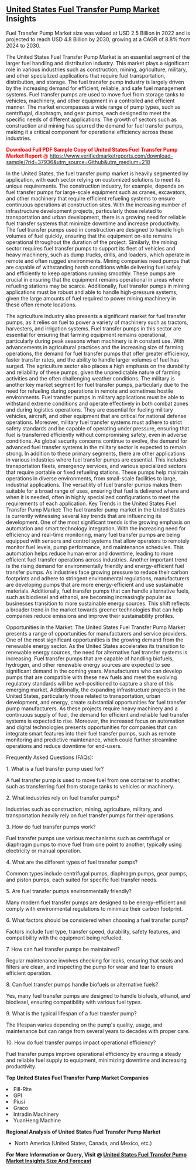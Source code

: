 <h2><a href="https://www.verifiedmarketreports.com/download-sample/?rid=37936&amp;utm_source=Github&amp;utm_medium=218" target="_blank">United States Fuel Transfer Pump Market</a> Insights</h2><p>Fuel Transfer Pump Market size was valued at USD 2.5 Billion in 2022 and is projected to reach USD 4.8 Billion by 2030, growing at a CAGR of 8.8% from 2024 to 2030.</p><p><p>The United States Fuel Transfer Pump Market is an essential segment of the larger fuel handling and distribution industry. This market plays a significant role in various industries such as construction, mining, agriculture, military, and other specialized applications that require fuel transportation, distribution, and storage. The fuel transfer pump industry is largely driven by the increasing demand for efficient, reliable, and safe fuel management systems. Fuel transfer pumps are used to move fuel from storage tanks to vehicles, machinery, and other equipment in a controlled and efficient manner. The market encompasses a wide range of pump types, such as centrifugal, diaphragm, and gear pumps, each designed to meet the specific needs of different applications. The growth of sectors such as construction and mining has spurred the demand for fuel transfer pumps, making it a critical component for operational efficiency across these industries. <p><span class=""><span style="color: #ff0000;"><strong>Download Full PDF Sample Copy of United States Fuel Transfer Pump Market Report</strong> @ </span><a href="https://www.verifiedmarketreports.com/download-sample/?rid=37936&amp;utm_source=Github&amp;utm_medium=218" target="_blank">https://www.verifiedmarketreports.com/download-sample/?rid=37936&amp;utm_source=Github&amp;utm_medium=218</a></span></p> In the United States, the fuel transfer pump market is heavily segmented by application, with each sector relying on customized solutions to meet its unique requirements. The construction industry, for example, depends on fuel transfer pumps for large-scale equipment such as cranes, excavators, and other machinery that require efficient refueling systems to ensure continuous operations at construction sites. With the increasing number of infrastructure development projects, particularly those related to transportation and urban development, there is a growing need for reliable fuel transfer systems that minimize downtime and increase productivity. The fuel transfer pumps used in construction are designed to handle high volumes of fuel quickly, ensuring that the equipment on-site remains operational throughout the duration of the project. Similarly, the mining sector requires fuel transfer pumps to support its fleet of vehicles and heavy machinery, such as dump trucks, drills, and loaders, which operate in remote and often rugged environments. Mining companies need pumps that are capable of withstanding harsh conditions while delivering fuel safely and efficiently to keep operations running smoothly. These pumps are crucial in ensuring that the equipment remains operational in areas where refueling stations may be scarce. Additionally, fuel transfer pumps in mining applications must be robust and able to handle high-pressure systems, given the large amounts of fuel required to power mining machinery in these often remote locations. <p>The agriculture industry also presents a significant market for fuel transfer pumps, as it relies on fuel to power a variety of machinery such as tractors, harvesters, and irrigation systems. Fuel transfer pumps in this sector are essential for ensuring that farming equipment remains operational, particularly during peak seasons when machinery is in constant use. With advancements in agricultural practices and the increasing size of farming operations, the demand for fuel transfer pumps that offer greater efficiency, faster transfer rates, and the ability to handle larger volumes of fuel has surged. The agriculture sector also places a high emphasis on the durability and reliability of these pumps, given the unpredictable nature of farming activities and the often challenging weather conditions. The military is another key market segment for fuel transfer pumps, particularly due to the need for refueling during operations in remote and sometimes hostile environments. Fuel transfer pumps in military applications must be able to withstand extreme conditions and operate effectively in both combat zones and during logistics operations. They are essential for fueling military vehicles, aircraft, and other equipment that are critical for national defense operations. Moreover, military fuel transfer systems must adhere to strict safety standards and be capable of operating under pressure, ensuring that fuel is transferred efficiently without compromising safety, even in adverse conditions. As global security concerns continue to evolve, the demand for advanced fuel transfer systems in the military sector is expected to remain strong. In addition to these primary segments, there are other applications in various industries where fuel transfer pumps are essential. This includes transportation fleets, emergency services, and various specialized sectors that require portable or fixed refueling stations. These pumps help maintain operations in diverse environments, from small-scale facilities to large, industrial applications. The versatility of fuel transfer pumps makes them suitable for a broad range of uses, ensuring that fuel is delivered where and when it is needed, often in highly specialized configurations to meet the requirements of each application. Key Trends in the United States Fuel Transfer Pump Market: The fuel transfer pump market in the United States is currently witnessing several key trends that are influencing its development. One of the most significant trends is the growing emphasis on automation and smart technology integration. With the increasing need for efficiency and real-time monitoring, many fuel transfer pumps are being equipped with sensors and control systems that allow operators to remotely monitor fuel levels, pump performance, and maintenance schedules. This automation helps reduce human error and downtime, leading to more efficient fuel transfer operations across industries. Another important trend is the rising demand for environmentally friendly and energy-efficient fuel transfer pumps. As industries face growing pressure to reduce their carbon footprints and adhere to stringent environmental regulations, manufacturers are developing pumps that are more energy-efficient and use sustainable materials. Additionally, fuel transfer pumps that can handle alternative fuels, such as biodiesel and ethanol, are becoming increasingly popular as businesses transition to more sustainable energy sources. This shift reflects a broader trend in the market towards greener technologies that can help companies reduce emissions and improve their sustainability profiles. <p>Opportunities in the Market: The United States Fuel Transfer Pump Market presents a range of opportunities for manufacturers and service providers. One of the most significant opportunities is the growing demand from the renewable energy sector. As the United States accelerates its transition to renewable energy sources, the need for alternative fuel transfer systems is increasing. Fuel transfer pumps that are capable of handling biofuels, hydrogen, and other renewable energy sources are expected to see significant demand in the coming years. Manufacturers who can develop pumps that are compatible with these new fuels and meet the evolving regulatory standards will be well-positioned to capture a share of this emerging market. Additionally, the expanding infrastructure projects in the United States, particularly those related to transportation, urban development, and energy, create substantial opportunities for fuel transfer pump manufacturers. As these projects require heavy machinery and a continuous supply of fuel, the demand for efficient and reliable fuel transfer systems is expected to rise. Moreover, the increased focus on automation and digital technologies presents opportunities for companies that can integrate smart features into their fuel transfer pumps, such as remote monitoring and predictive maintenance, which could further streamline operations and reduce downtime for end-users. <p>Frequently Asked Questions (FAQs): <p>1. What is a fuel transfer pump used for? <p>A fuel transfer pump is used to move fuel from one container to another, such as transferring fuel from storage tanks to vehicles or machinery. <p>2. What industries rely on fuel transfer pumps? <p>Industries such as construction, mining, agriculture, military, and transportation heavily rely on fuel transfer pumps for their operations. <p>3. How do fuel transfer pumps work? <p>Fuel transfer pumps use various mechanisms such as centrifugal or diaphragm pumps to move fuel from one point to another, typically using electricity or manual operation. <p>4. What are the different types of fuel transfer pumps? <p>Common types include centrifugal pumps, diaphragm pumps, gear pumps, and piston pumps, each suited for specific fuel transfer needs. <p>5. Are fuel transfer pumps environmentally friendly? <p>Many modern fuel transfer pumps are designed to be energy-efficient and comply with environmental regulations to minimize their carbon footprint. <p>6. What factors should be considered when choosing a fuel transfer pump? <p>Factors include fuel type, transfer speed, durability, safety features, and compatibility with the equipment being refueled. <p>7. How can fuel transfer pumps be maintained? <p>Regular maintenance involves checking for leaks, ensuring that seals and filters are clean, and inspecting the pump for wear and tear to ensure efficient operation. <p>8. Can fuel transfer pumps handle biofuels or alternative fuels? <p>Yes, many fuel transfer pumps are designed to handle biofuels, ethanol, and biodiesel, ensuring compatibility with various fuel types. <p>9. What is the typical lifespan of a fuel transfer pump? <p>The lifespan varies depending on the pump's quality, usage, and maintenance but can range from several years to decades with proper care. <p>10. How do fuel transfer pumps impact operational efficiency? <p>Fuel transfer pumps improve operational efficiency by ensuring a steady and reliable fuel supply to equipment, minimizing downtime and increasing productivity. </p><p><strong>Top United States Fuel Transfer Pump Market Companies</strong></p><div data-test-id=""><p><li>Fill-Rite</li><li> GPI</li><li> Piusi</li><li> Graco</li><li> Intradin Machinery</li><li> YuanHeng Machine</li></p><div><strong>Regional Analysis of&nbsp;United States Fuel Transfer Pump Market</strong></div><ul><li dir="ltr"><p dir="ltr">North America&nbsp;(United States, Canada, and Mexico, etc.)</p></li></ul><p><strong>For More Information or Query, Visit @&nbsp;</strong><strong><a href="https://www.verifiedmarketreports.com/product/global-fuel-transfer-pump-market-2019-by-manufacturers-regions-type-and-application-forecast-to-2024/?utm_source=Github&amp;utm_medium=218" target="_blank">United States Fuel Transfer Pump Market Insights Size And Forecast</a></strong></p></div>
